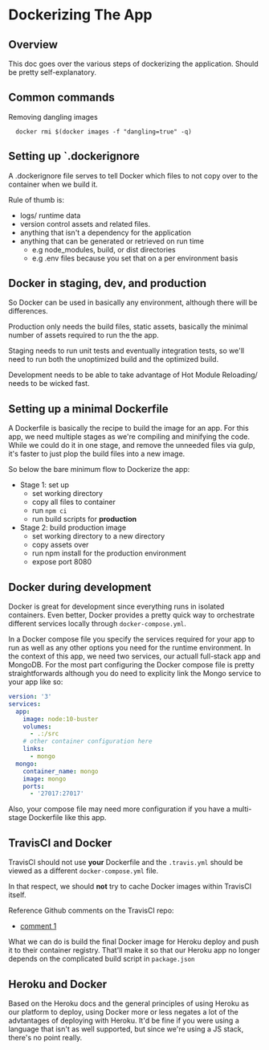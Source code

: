 # Dockerizing The App
## Overview
This doc goes over the various steps of dockerizing the application. Should be pretty self-explanatory.

## Common commands
Removing dangling images
```
  docker rmi $(docker images -f "dangling=true" -q)
```

## Setting up `.dockerignore
A .dockerignore file serves to tell Docker which files to not copy over to the container when we build it.

Rule of thumb is:
- logs/ runtime data
- version control assets and related files.
- anything that isn't a dependency for the application
- anything that can be generated or retrieved on run time
  - e.g node_modules, build, or dist directories
  - e.g .env files because you set that on a per environment basis

## Docker in staging, dev, and production
So Docker can be used in basically any environment, although there will be differences.

Production only needs the build files, static assets, basically the minimal number of assets required to run the the app.

Staging needs to run unit tests and eventually integration tests, so we'll need to run both the unoptimized build and the optimized build.

Development needs to be able to take advantage of Hot Module Reloading/ needs to be wicked fast.

## Setting up a minimal Dockerfile
A Dockerfile is basically the recipe to build the image for an app. For this app, we need multiple stages as we're compiling and minifying the code. While we could do it in one stage, and remove the unneeded files via gulp, it's faster to just plop the build files into a new image.

So below the bare minimum flow to Dockerize the app:
- Stage 1: set up
  - set working directory
  - copy all files to container
  - run `npm ci`
  - run build scripts for **production**
- Stage 2: build production image
  - set working directory to a new directory
  - copy assets over
  - run npm install for the production environment
  - expose port 8080

## Docker during development
Docker is great for development since everything runs in isolated containers. Even better, Docker provides a pretty quick way to orchestrate different services locally through `docker-compose.yml`.

In a Docker compose file you specify the services required for your app to run as well as any other options you need for the runtime environment. In the context of this app, we need two services, our actuall full-stack app and MongoDB. For the most part configuring the Docker compose file is pretty straightforwards although you do need to explicity link the Mongo service to your app like so:
```yml
version: '3'
services:
  app:
    image: node:10-buster
    volumes:
      - .:/src
    # other container configuration here
    links:
      - mongo
  mongo:
    container_name: mongo
    image: mongo
    ports:
      - '27017:27017'
```

Also, your compose file may need more configuration if you have a multi-stage Dockerfile like this app.

## TravisCI and Docker
TravisCI should not use **your** Dockerfile and the `.travis.yml` should be viewed as a different `docker-compose.yml` file.

In that respect, we should **not** try to cache Docker images within TravisCI itself.

Reference Github comments on the TravisCI repo:
- [comment 1](https://github.com/travis-ci/travis-ci/issues/5358#issuecomment-169694635)

What we can do is build the final Docker image for Heroku deploy and push it to their container registry. That'll make it so that our Heroku app no longer depends on the complicated build script in `package.json`

## Heroku and Docker
Based on the Heroku docs and the general principles of using Heroku as our platform to deploy, using Docker more or less negates a lot of the advtantages of deploying with Heroku. It'd be fine if you were using a language that isn't as well supported, but since we're using a JS stack, there's no point really.
